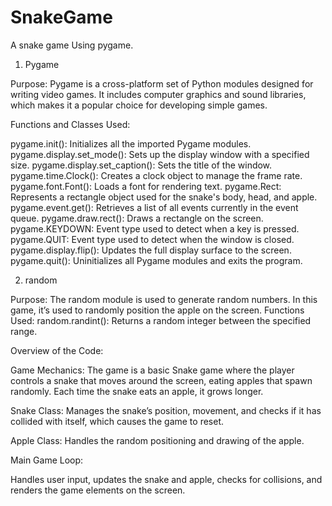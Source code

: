 # SnakeGame
A snake game Using pygame.


1. Pygame
   
Purpose: Pygame is a cross-platform set of Python modules designed for writing video games. It includes computer graphics and sound libraries, which makes it a popular choice for developing simple games.


Functions and Classes Used:

pygame.init(): Initializes all the imported Pygame modules.
pygame.display.set_mode(): Sets up the display window with a specified size.
pygame.display.set_caption(): Sets the title of the window.
pygame.time.Clock(): Creates a clock object to manage the frame rate.
pygame.font.Font(): Loads a font for rendering text.
pygame.Rect: Represents a rectangle object used for the snake's body, head, and apple.
pygame.event.get(): Retrieves a list of all events currently in the event queue.
pygame.draw.rect(): Draws a rectangle on the screen.
pygame.KEYDOWN: Event type used to detect when a key is pressed.
pygame.QUIT: Event type used to detect when the window is closed.
pygame.display.flip(): Updates the full display surface to the screen.
pygame.quit(): Uninitializes all Pygame modules and exits the program.


2. random
   
Purpose: The random module is used to generate random numbers. In this game, it’s used to randomly position the apple on the screen.
Functions Used:
random.randint(): Returns a random integer between the specified range.

Overview of the Code:

Game Mechanics:
The game is a basic Snake game where the player controls a snake that moves around the screen, eating apples that spawn randomly. Each time the snake eats an apple, it grows longer.

Snake Class:
Manages the snake’s position, movement, and checks if it has collided with itself, which causes the game to reset.

Apple Class:
Handles the random positioning and drawing of the apple.

Main Game Loop:

Handles user input, updates the snake and apple, checks for collisions, and renders the game elements on the screen.
